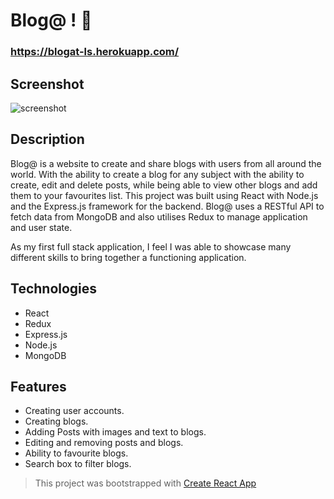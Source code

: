 # Blog@ ! :pencil:

### https://blogat-ls.herokuapp.com/

## Screenshot
![screenshot](https://lewisshaw.dev/static/media/Blog@.f846993e.jpg)
## Description
Blog@ is a website to create and share blogs with users from all around the world. With the ability to create a blog for any subject with the ability to create, edit and delete posts, while being able to view other blogs and add them to your favourites list. This project was built using React with Node.js and the Express.js framework for the backend. Blog@ uses a RESTful API to fetch data from MongoDB and also utilises Redux to manage application and user state.

As my first full stack application, I feel I was able to showcase many different skills to bring together a functioning application.

## Technologies
* React
* Redux
* Express.js
* Node.js
* MongoDB

## Features
* Creating user accounts.
* Creating blogs.
* Adding Posts with images and text to blogs.
* Editing and removing posts and blogs.
* Ability to favourite blogs.
* Search box to filter blogs.


> This project was bootstrapped with [Create React App](https://github.com/facebook/create-react-app)
